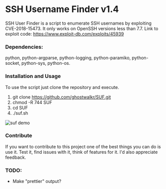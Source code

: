 
# SSH Username Finder v1.4
SSH User Finder is a script to enumerate SSH usernames by exploiting CVE-2018-15473. It only works on OpenSSH versions less than 7.7. Link to exploit code: https://www.exploit-db.com/exploits/45939 
### Dependencies: 
python, 
python-argparse, 
python-logging, 
python-paramiko, 
python-socket, 
python-sys, 
python-os. 

### Installation and Usage
To use the script just clone the repository and execute.

1. git clone https://github.com/ghostwalkr/SUF.git
2. chmod -R 744 SUF
3. cd SUF
4. ./suf.sh

![suf demo](https://media.giphy.com/media/1j9frMjJlzbrIpPnp1/giphy.gif)

### Contribute
If you want to contribute to this project one of the best things you can do is use it. Test it, find issues with it, think of features for it. I'd also appreciate feedback.
### TODO:
- Make "prettier" output?
